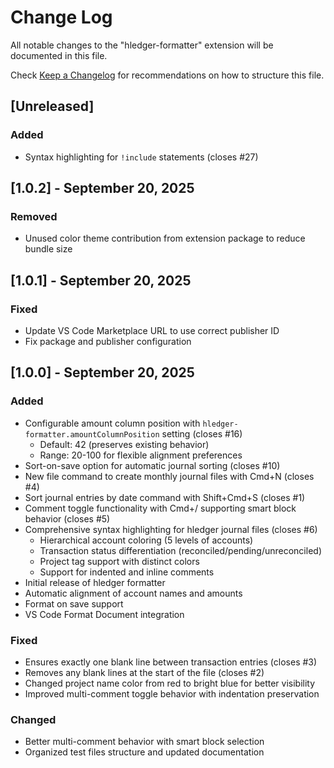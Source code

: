 # Change Log

All notable changes to the "hledger-formatter" extension will be documented in this file.

Check [Keep a Changelog](http://keepachangelog.com/) for recommendations on how to structure this file.

## [Unreleased]

### Added
- Syntax highlighting for `!include` statements (closes #27)

## [1.0.2] - September 20, 2025

### Removed
- Unused color theme contribution from extension package to reduce bundle size

## [1.0.1] - September 20, 2025

### Fixed
- Update VS Code Marketplace URL to use correct publisher ID
- Fix package and publisher configuration

## [1.0.0] - September 20, 2025

### Added
- Configurable amount column position with `hledger-formatter.amountColumnPosition` setting (closes #16)
  - Default: 42 (preserves existing behavior)
  - Range: 20-100 for flexible alignment preferences
- Sort-on-save option for automatic journal sorting (closes #10)
- New file command to create monthly journal files with Cmd+N (closes #4)
- Sort journal entries by date command with Shift+Cmd+S (closes #1)
- Comment toggle functionality with Cmd+/ supporting smart block behavior (closes #5)
- Comprehensive syntax highlighting for hledger journal files (closes #6)
  - Hierarchical account coloring (5 levels of accounts)
  - Transaction status differentiation (reconciled/pending/unreconciled)
  - Project tag support with distinct colors
  - Support for indented and inline comments
- Initial release of hledger formatter
- Automatic alignment of account names and amounts
- Format on save support
- VS Code Format Document integration

### Fixed
- Ensures exactly one blank line between transaction entries (closes #3)
- Removes any blank lines at the start of the file (closes #2)
- Changed project name color from red to bright blue for better visibility
- Improved multi-comment toggle behavior with indentation preservation

### Changed
- Better multi-comment behavior with smart block selection
- Organized test files structure and updated documentation